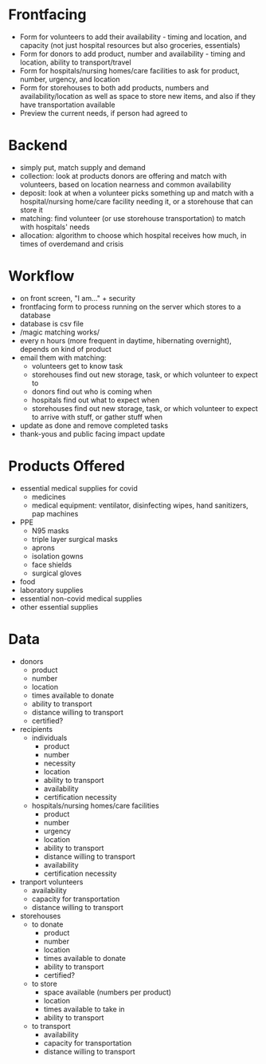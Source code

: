 # Frontfacing
- Form for volunteers to add their availability - timing and location, and
  capacity (not just hospital resources but also groceries, essentials)
- Form for donors to add product, number and availability - timing and location,
  ability to transport/travel
- Form for hospitals/nursing homes/care facilities to ask for product, number,
  urgency, and location
- Form for storehouses to both add products, numbers and availability/location
  as well as space to store new items, and also if they have transportation
available
- Preview the current needs, if person had agreed to

# Backend
- simply put, match supply and demand
- collection: look at products donors are offering and match with volunteers,
  based on location nearness and common availability
- deposit: look at when a volunteer picks something up and match with a
  hospital/nursing home/care facility needing it, or a storehouse that can store
it
- matching: find volunteer (or use storehouse transportation) to match with
  hospitals' needs
- allocation: algorithm to choose which hospital receives how much, in times of
  overdemand and crisis

# Workflow
- on front screen, "I am..." + security
- frontfacing form to process running on the server which stores to a database
- database is csv file
- /magic matching works/
- every n hours (more frequent in daytime, hibernating overnight), depends on
  kind of product
- email them with matching:
    - volunteers get to know task
    - storehouses find out new storage, task, or which volunteer to expect to
    - donors find out who is coming when
    - hospitals find out what to expect when
    - storehouses find out new storage, task, or which volunteer to expect to
arrive with stuff, or gather stuff when
- update as done and remove completed tasks
- thank-yous and public facing impact update

# Products Offered
- essential medical supplies for covid
    - medicines
    - medical equipment: ventilator, disinfecting wipes, hand sanitizers, pap
      machines
- PPE
    - N95 masks
    - triple layer surgical masks
    - aprons
    - isolation gowns
    - face shields
    - surgical gloves
- food
- laboratory supplies
- essential non-covid medical supplies
- other essential supplies

# Data
- donors
    - product
    - number
    - location
    - times available to donate
    - ability to transport
    - distance willing to transport
    - certified?
- recipients
    - individuals
        - product
        - number
        - necessity
        - location
        - ability to transport
        - availability
        - certification necessity
    - hospitals/nursing homes/care facilities
        - product
        - number
        - urgency
        - location
        - ability to transport
        - distance willing to transport
        - availability
        - certification necessity
- tranport volunteers
    - availability
    - capacity for transportation
    - distance willing to transport
- storehouses
    - to donate
        - product
        - number
        - location
        - times available to donate
        - ability to transport
        - certified?
    - to store
        - space available (numbers per product)
        - location
        - times available to take in
        - ability to transport
    - to transport
        - availability
        - capacity for transportation
        - distance willing to transport
